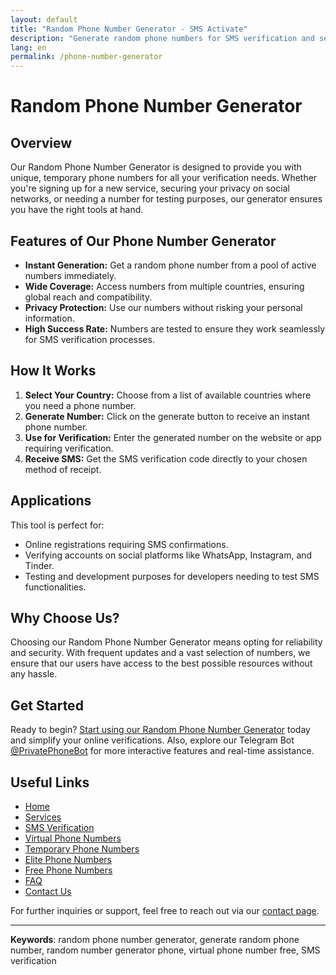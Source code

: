 ```yaml
---
layout: default
title: "Random Phone Number Generator - SMS Activate"
description: "Generate random phone numbers for SMS verification and secure online activities without exposing your personal number."
lang: en
permalink: /phone-number-generator
---
```


# Random Phone Number Generator

## Overview
Our Random Phone Number Generator is designed to provide you with unique, temporary phone numbers for all your verification needs. Whether you're signing up for a new service, securing your privacy on social networks, or needing a number for testing purposes, our generator ensures you have the right tools at hand.

## Features of Our Phone Number Generator

- **Instant Generation:** Get a random phone number from a pool of active numbers immediately.
- **Wide Coverage:** Access numbers from multiple countries, ensuring global reach and compatibility.
- **Privacy Protection:** Use our numbers without risking your personal information.
- **High Success Rate:** Numbers are tested to ensure they work seamlessly for SMS verification processes.

## How It Works

1. **Select Your Country:** Choose from a list of available countries where you need a phone number.
2. **Generate Number:** Click on the generate button to receive an instant phone number.
3. **Use for Verification:** Enter the generated number on the website or app requiring verification.
4. **Receive SMS:** Get the SMS verification code directly to your chosen method of receipt.

## Applications

This tool is perfect for:
- Online registrations requiring SMS confirmations.
- Verifying accounts on social platforms like WhatsApp, Instagram, and Tinder.
- Testing and development purposes for developers needing to test SMS functionalities.

## Why Choose Us?

Choosing our Random Phone Number Generator means opting for reliability and security. With frequent updates and a vast selection of numbers, we ensure that our users have access to the best possible resources without any hassle.

## Get Started

Ready to begin? [Start using our Random Phone Number Generator](https://sms-activate.app/get-started) today and simplify your online verifications. Also, explore our Telegram Bot [@PrivatePhoneBot](https://t.me/PrivatePhoneBot) for more interactive features and real-time assistance.

## Useful Links

- [Home](/)
- [Services](/services)
- [SMS Verification](/sms-verification)
- [Virtual Phone Numbers](/virtual-phone-numbers)
- [Temporary Phone Numbers](/temporary-phone-numbers)
- [Elite Phone Numbers](/elite-phone-numbers)
- [Free Phone Numbers](/free-phone-numbers)
- [FAQ](/faq)
- [Contact Us](/contact)

For further inquiries or support, feel free to reach out via our [contact page](/contact).

---

**Keywords**: random phone number generator, generate random phone number, random number generator phone, virtual phone number free, SMS verification